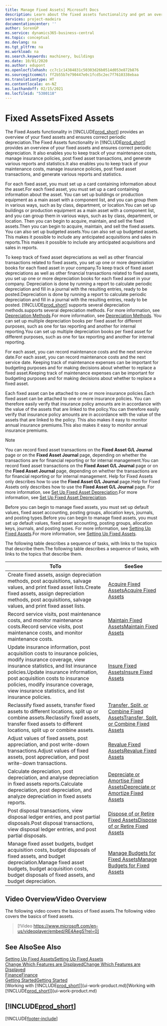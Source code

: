 ```yaml
---
title: Manage Fixed Assets| Microsoft Docs
description: Learn about the fixed assets functionality and get an overview of how to work with fixed assets.
services: project-madeira
documentationcenter: ''
author: SorenGP
ms.service: dynamics365-business-central
ms.topic: conceptual
ms.devlang: na
ms.tgt_pltfrm: na
ms.workload: na
ms.search.keywords: machinery, buildings
ms.date: 10/01/2020
ms.author: edupont
ms.openlocfilehash: cc7c1c14384831c50303d26b0514d053e872b876
ms.sourcegitcommit: ff2b55b7e790447e0c1fcd5c2ec7f7610338ebaa
ms.translationtype: HT
ms.contentlocale: en-NZ
ms.lasthandoff: 02/15/2021
ms.locfileid: "5380118"
---
```

# <a name="fixed-assets"></a><span data-ttu-id="58df9-103">Fixed Assets</span><span class="sxs-lookup"><span data-stu-id="58df9-103">Fixed Assets</span></span>
<span data-ttu-id="58df9-104">The Fixed Assets functionality in [!INCLUDE[prod_short](includes/prod_short.md)] provides an overview of your fixed assets and ensures correct periodic depreciation.</span><span class="sxs-lookup"><span data-stu-id="58df9-104">The Fixed Assets functionality in [!INCLUDE[prod_short](includes/prod_short.md)] provides an overview of your fixed assets and ensures correct periodic depreciation.</span></span> <span data-ttu-id="58df9-105">It also enables you to keep track of your maintenance costs, manage insurance policies, post fixed asset transactions, and generate various reports and statistics.</span><span class="sxs-lookup"><span data-stu-id="58df9-105">It also enables you to keep track of your maintenance costs, manage insurance policies, post fixed asset transactions, and generate various reports and statistics.</span></span>

<span data-ttu-id="58df9-106">For each fixed asset, you must set up a card containing information about the asset.</span><span class="sxs-lookup"><span data-stu-id="58df9-106">For each fixed asset, you must set up a card containing information about the asset.</span></span> <span data-ttu-id="58df9-107">You can set up buildings or production equipment as a main asset with a component list, and you can group them in various ways, such as by class, department, or location.</span><span class="sxs-lookup"><span data-stu-id="58df9-107">You can set up buildings or production equipment as a main asset with a component list, and you can group them in various ways, such as by class, department, or location.</span></span> <span data-ttu-id="58df9-108">Then you can begin to acquire, maintain, and sell the fixed assets.</span><span class="sxs-lookup"><span data-stu-id="58df9-108">Then you can begin to acquire, maintain, and sell the fixed assets.</span></span> <span data-ttu-id="58df9-109">You can also set up budgeted assets.</span><span class="sxs-lookup"><span data-stu-id="58df9-109">You can also set up budgeted assets.</span></span> <span data-ttu-id="58df9-110">This makes it possible to include any anticipated acquisitions and sales in reports.</span><span class="sxs-lookup"><span data-stu-id="58df9-110">This makes it possible to include any anticipated acquisitions and sales in reports.</span></span>

<span data-ttu-id="58df9-111">To keep track of fixed asset depreciations as well as other financial transactions related to fixed assets, you set up one or more depreciation books for each fixed asset in your company.</span><span class="sxs-lookup"><span data-stu-id="58df9-111">To keep track of fixed asset depreciations as well as other financial transactions related to fixed assets, you set up one or more depreciation books for each fixed asset in your company.</span></span> <span data-ttu-id="58df9-112">Depreciation is done by running a report to calculate periodic depreciation and fill in a journal with the resulting entries, ready to be posted.</span><span class="sxs-lookup"><span data-stu-id="58df9-112">Depreciation is done by running a report to calculate periodic depreciation and fill in a journal with the resulting entries, ready to be posted.</span></span> [!INCLUDE[prod_short](includes/prod_short.md)] <span data-ttu-id="58df9-113">supports several depreciation methods.</span><span class="sxs-lookup"><span data-stu-id="58df9-113">supports several depreciation methods.</span></span> <span data-ttu-id="58df9-114">For more information, see [Depreciation Methods](fa-depreciation-methods.md).</span><span class="sxs-lookup"><span data-stu-id="58df9-114">For more information, see [Depreciation Methods](fa-depreciation-methods.md).</span></span> <span data-ttu-id="58df9-115">You can set up multiple depreciation books per fixed asset for different purposes, such as one for tax reporting and another for internal reporting.</span><span class="sxs-lookup"><span data-stu-id="58df9-115">You can set up multiple depreciation books per fixed asset for different purposes, such as one for tax reporting and another for internal reporting.</span></span>

<span data-ttu-id="58df9-116">For each asset, you can record maintenance costs and the next service date.</span><span class="sxs-lookup"><span data-stu-id="58df9-116">For each asset, you can record maintenance costs and the next service date.</span></span> <span data-ttu-id="58df9-117">Keeping track of maintenance expenses can be important for budgeting purposes and for making decisions about whether to replace a fixed asset.</span><span class="sxs-lookup"><span data-stu-id="58df9-117">Keeping track of maintenance expenses can be important for budgeting purposes and for making decisions about whether to replace a fixed asset.</span></span>

<span data-ttu-id="58df9-118">Each fixed asset can be attached to one or more insurance policies.</span><span class="sxs-lookup"><span data-stu-id="58df9-118">Each fixed asset can be attached to one or more insurance policies.</span></span> <span data-ttu-id="58df9-119">You can therefore easily verify that insurance policy amounts are in accordance with the value of the assets that are linked to the policy.</span><span class="sxs-lookup"><span data-stu-id="58df9-119">You can therefore easily verify that insurance policy amounts are in accordance with the value of the assets that are linked to the policy.</span></span> <span data-ttu-id="58df9-120">This also makes it easy to monitor annual insurance premiums.</span><span class="sxs-lookup"><span data-stu-id="58df9-120">This also makes it easy to monitor annual insurance premiums.</span></span>

> [!NOTE]  
>   <span data-ttu-id="58df9-121">You can record fixed asset transactions on the **Fixed Asset G/L Journal** page or on the **Fixed Asset Journal** page, depending on whether the transactions are for financial reporting or for internal management.</span><span class="sxs-lookup"><span data-stu-id="58df9-121">You can record fixed asset transactions on the **Fixed Asset G/L Journal** page or on the **Fixed Asset Journal** page, depending on whether the transactions are for financial reporting or for internal management.</span></span> <span data-ttu-id="58df9-122">Help for Fixed Assets only describes how to use the **Fixed Asset G/L Journal** page.</span><span class="sxs-lookup"><span data-stu-id="58df9-122">Help for Fixed Assets only describes how to use the **Fixed Asset G/L Journal** page.</span></span> <span data-ttu-id="58df9-123">For more information, see [Set Up Fixed Asset Depreciation](fa-how-setup-depreciation.md).</span><span class="sxs-lookup"><span data-stu-id="58df9-123">For more information, see [Set Up Fixed Asset Depreciation](fa-how-setup-depreciation.md).</span></span>

<span data-ttu-id="58df9-124">Before you can begin to manage fixed assets, you must set up default values, fixed asset accounting, posting groups, allocation keys, journals, and posting types.</span><span class="sxs-lookup"><span data-stu-id="58df9-124">Before you can begin to manage fixed assets, you must set up default values, fixed asset accounting, posting groups, allocation keys, journals, and posting types.</span></span> <span data-ttu-id="58df9-125">For more information, see [Setting Up Fixed Assets](fa-setup.md).</span><span class="sxs-lookup"><span data-stu-id="58df9-125">For more information, see [Setting Up Fixed Assets](fa-setup.md).</span></span>

<span data-ttu-id="58df9-126">The following table describes a sequence of tasks, with links to the topics that describe them.</span><span class="sxs-lookup"><span data-stu-id="58df9-126">The following table describes a sequence of tasks, with links to the topics that describe them.</span></span>

| <span data-ttu-id="58df9-127">To</span><span class="sxs-lookup"><span data-stu-id="58df9-127">To</span></span> | <span data-ttu-id="58df9-128">See</span><span class="sxs-lookup"><span data-stu-id="58df9-128">See</span></span> |
| --- | --- |
| <span data-ttu-id="58df9-129">Create fixed assets, assign depreciation methods, post acquisitions, salvage values, and print fixed asset lists.</span><span class="sxs-lookup"><span data-stu-id="58df9-129">Create fixed assets, assign depreciation methods, post acquisitions, salvage values, and print fixed asset lists.</span></span> |[<span data-ttu-id="58df9-130">Acquire Fixed Assets</span><span class="sxs-lookup"><span data-stu-id="58df9-130">Acquire Fixed Assets</span></span>](fa-how-acquire.md) |
| <span data-ttu-id="58df9-131">Record service visits, post maintenance costs, and monitor maintenance costs.</span><span class="sxs-lookup"><span data-stu-id="58df9-131">Record service visits, post maintenance costs, and monitor maintenance costs.</span></span> |[<span data-ttu-id="58df9-132">Maintain Fixed Assets</span><span class="sxs-lookup"><span data-stu-id="58df9-132">Maintain Fixed Assets</span></span>](fa-how-maintain.md) |
| <span data-ttu-id="58df9-133">Update insurance information, post acquisition costs to insurance policies, modify insurance coverage, view insurance statistics, and list insurance policies.</span><span class="sxs-lookup"><span data-stu-id="58df9-133">Update insurance information, post acquisition costs to insurance policies, modify insurance coverage, view insurance statistics, and list insurance policies.</span></span> |[<span data-ttu-id="58df9-134">Insure Fixed Assets</span><span class="sxs-lookup"><span data-stu-id="58df9-134">Insure Fixed Assets</span></span>](fa-how-insure.md) |
| <span data-ttu-id="58df9-135">Reclassify fixed assets, transfer fixed assets to different locations, split up or combine assets.</span><span class="sxs-lookup"><span data-stu-id="58df9-135">Reclassify fixed assets, transfer fixed assets to different locations, split up or combine assets.</span></span> |[<span data-ttu-id="58df9-136">Transfer, Split, or Combine Fixed Assets</span><span class="sxs-lookup"><span data-stu-id="58df9-136">Transfer, Split, or Combine Fixed Assets</span></span>](fa-how-trans-split-combine.md) |
| <span data-ttu-id="58df9-137">Adjust values of fixed assets, post appreciation, and post write-down transactions.</span><span class="sxs-lookup"><span data-stu-id="58df9-137">Adjust values of fixed assets, post appreciation, and post write-down transactions.</span></span> |[<span data-ttu-id="58df9-138">Revalue Fixed Assets</span><span class="sxs-lookup"><span data-stu-id="58df9-138">Revalue Fixed Assets</span></span>](fa-how-revalue.md) |
| <span data-ttu-id="58df9-139">Calculate depreciation, post depreciation, and analyse depreciation in fixed assets reports.</span><span class="sxs-lookup"><span data-stu-id="58df9-139">Calculate depreciation, post depreciation, and  analyze depreciation in fixed assets reports.</span></span> |[<span data-ttu-id="58df9-140">Depreciate or Amortise Fixed Assets</span><span class="sxs-lookup"><span data-stu-id="58df9-140">Depreciate or Amortize Fixed Assets</span></span>](fa-how-depreciate-amortize.md) |
| <span data-ttu-id="58df9-141">Post disposal transactions, view disposal ledger entries, and post partial disposals.</span><span class="sxs-lookup"><span data-stu-id="58df9-141">Post disposal transactions, view disposal ledger entries, and post partial disposals.</span></span> |[<span data-ttu-id="58df9-142">Dispose of or Retire Fixed Assets</span><span class="sxs-lookup"><span data-stu-id="58df9-142">Dispose of or Retire Fixed Assets</span></span>](fa-how-dispose-retire.md) |
| <span data-ttu-id="58df9-143">Manage fixed asset budgets, budget acquisition costs, budget disposals of fixed assets, and budget depreciation.</span><span class="sxs-lookup"><span data-stu-id="58df9-143">Manage fixed asset budgets, budget acquisition costs, budget disposals of fixed assets, and budget depreciation.</span></span> |[<span data-ttu-id="58df9-144">Manage Budgets for Fixed Assets</span><span class="sxs-lookup"><span data-stu-id="58df9-144">Manage Budgets for Fixed Assets</span></span>](fa-how-manage-budgets.md) |

## <a name="video-overview"></a><span data-ttu-id="58df9-145">Video Overview</span><span class="sxs-lookup"><span data-stu-id="58df9-145">Video Overview</span></span>
<span data-ttu-id="58df9-146">The following video covers the basics of fixed assets.</span><span class="sxs-lookup"><span data-stu-id="58df9-146">The following video covers the basics of fixed assets.</span></span>

> [!Video https://www.microsoft.com/en-us/videoplayer/embed/RE4AegS?rel=0]

## <a name="see-also"></a><span data-ttu-id="58df9-147">See Also</span><span class="sxs-lookup"><span data-stu-id="58df9-147">See Also</span></span>
[<span data-ttu-id="58df9-148">Setting Up Fixed Assets</span><span class="sxs-lookup"><span data-stu-id="58df9-148">Setting Up Fixed Assets</span></span>](fa-setup.md)  
[<span data-ttu-id="58df9-149">Change Which Features are Displayed</span><span class="sxs-lookup"><span data-stu-id="58df9-149">Change Which Features are Displayed</span></span>](ui-experiences.md)  
[<span data-ttu-id="58df9-150">Finance</span><span class="sxs-lookup"><span data-stu-id="58df9-150">Finance</span></span>](finance.md)  
[<span data-ttu-id="58df9-151">Getting Started</span><span class="sxs-lookup"><span data-stu-id="58df9-151">Getting Started</span></span>](product-get-started.md)  
<span data-ttu-id="58df9-152">[Working with [!INCLUDE[prod_short](includes/prod_short.md)]](ui-work-product.md)</span><span class="sxs-lookup"><span data-stu-id="58df9-152">[Working with [!INCLUDE[prod_short](includes/prod_short.md)]](ui-work-product.md)</span></span>

## [!INCLUDE[prod_short](includes/free_trial_md.md)]  
 


[!INCLUDE[footer-include](includes/footer-banner.md)]